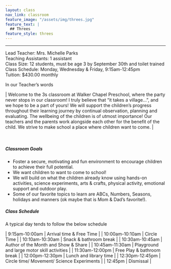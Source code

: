 ```yaml
---
layout: class
nav_link: classroom
feature_image: "/assets/img/threes.jpg"
feature_text: |
  ## Threes
feature_style: threes
---
```


---

Lead Teacher: Mrs. Michelle Parks<br/>
Teaching Assistants: 1 assistant<br/>
Class Size: 12 students, must be age 3 by September 30th and toilet trained<br/>
Class Schedule: Monday, Wednesday & Friday, 9:15am-12:45pm<br/>
Tuition: $430.00 monthly<br/>

In our Teacher’s words

| Welcome to the 3s classroom at Walker Chapel Preschool, where the party never stops in our classroom!  I truly believe that “it takes a village…”, and we hope to be a part of yours!  We will support the children’s progress throughout their learning journey by continual observation, planning and evaluating.  The wellbeing of the children is of utmost importance!  Our teachers and the parents work alongside each other for the benefit of the child.  We strive to make school a place where children want to come. |

<br/>

##### Classroom Goals

* Foster a secure, motivating and fun environment to encourage children to achieve their full potential.
* We want children to want to come to school!
* We will build on what the children already know using hands-on activities, science experiments, arts & crafts, physical activity, emotional support and outdoor play.
* Some of our favorite topics to learn are ABCs, Numbers, Seasons, holidays and manners (ok maybe that is Mom & Dad’s favorite!).

##### Class Schedule

A typical day tends to follow the below schedule

| 9:15am-10:00am | Arrival time & Free Time |
| 10:00am-10:10am | Circle Time |
| 10:10am-10:30am | Snack & bathroom break |
| 10:30am-10:45am | Author of the Month and Show & Share |
| 10:45am-11:30am | Playground and large motor skill activities |
| 11:30am-12:00pm | Free Play & bathroom break |
| 12:00pm-12:30pm | Lunch and library time |
| 12:30pm-12:45pm | Circle time/ Movement/ Science Experiments |
| 12:45pm | Dismissal |
